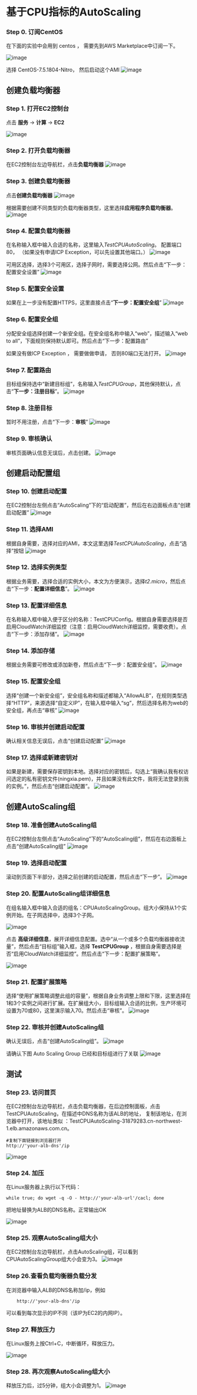 # 基于CPU指标的AutoScaling 

### Step 0. 订阅CentOS

在下面的实验中会用到 centos ， 需要先到AWS Marketplace中订阅一下。 

![image](./image/00.png)

选择 CentOS-7.5.1804-Nitro， 然后启动这个AMI
![image](./image/00_1.png)

创建负载均衡器
-------------------------------

### Step 1. 打开EC2控制台

点击  **服务**  ->   **计算**  ->  **EC2** 

![image](./image/01.png)

### Step 2. 打开负载均衡器

在EC2控制台左边导航栏，点击**负载均衡器**
![image](./image/02.png)


### Step 3. 创建负载均衡器

点击**创建负载均衡器**
![image](./image/03_1.png)

根据需要创建不同类型的负载均衡器类型，这里选择**应用程序负载均衡器**。
![image](./image/03_2.png)


### Step 4. 配置负载均衡器

在名称输入框中输入合适的名称，这里输入*TestCPUAutoScaling*。
配置端口80， （如果没有申请ICP Exception，可以先设置其他端口。）
![image](./image/04_1.png)

可用区选择，选择3个可用区，选择子网时，需要选择公网。然后点击“下一步：配置安全设置”
![image](./image/04_2.png)



### Step 5. 配置安全设置

如果在上一步没有配置HTTPS，这里直接点击“**下一步：配置安全组**”
![image](./image/05.png)



### Step 6. 配置安全组

分配安全组选择创建一个新安全组。在安全组名称中输入“web”，描述输入“web to all”，下面规则保持默认即可。然后点击“下一步：配置路由”

如果没有做ICP  Exception ， 需要做做申请， 否则80端口无法打开。 
![image](./image/06.png)



### Step 7. 配置路由

目标组保持选中“新建目标组”，名称输入*TestCPUGroup*，其他保持默认，点击“**下一步：注册目标**”。
![image](./image/07.png)



### Step 8. 注册目标

暂时不用注册，点击“下一步：**审核**”
![image](./image/08.png)



### Step 9. 审核确认

审核页面确认信息无误后，点击创建。
![image](./image/09.png)


创建启动配置组
-------------------------------


### Step 10. 创建启动配置

在EC2控制台左侧点击“AutoScaling”下的“启动配置”，然后在右边面板点击“创建启动配置”
![image](./image/10.png)



### Step 11. 选择AMI

根据自身需要，选择对应的AMI，本文这里选择*TestCPUAutoScaling*，点击“选择”按钮
![image](./image/11.png)



### Step 12. 选择实例类型

根据业务需要，选择合适的实例大小，本文为方便演示，选择*t2.micro*，然后点击“下一步：**配置详细信息**”。
![image](./image/12.png)



### Step 13. 配置详细信息

在名称输入框中输入便于区分的名称：TestCPUConfig。根据自身需要选择是否启用CloudWatch详细监控（注意：启用CloudWatch详细监控，需要收费）。点击“下一步：添加存储”。
![image](./image/13.png)



### Step 14. 添加存储

根据业务需要可修改或添加新卷，然后点击“下一步：配置安全组”。
![image](./image/14.png)


### Step 15. 配置安全组

选择“创建一个新安全组”，安全组名称和描述都输入“AllowALB”，在规则类型选择“HTTP”，来源选择“自定义IP”，在输入框中输入“sg”，然后选择名称为web的安全组，再点击“审核”
![image](./image/15.png)


### Step 16. 审核并创建启动配置

确认相关信息无误后，点击“创建启动配置”
![image](./image/16.png)


### Step 17. 选择或新建密钥对

如果是新建，需要保存密钥到本地。选择对应的密钥后，勾选上“我确认我有权访问选定的私有密钥文件(ningxia.pem)，并且如果没有此文件，我将无法登录到我的实例。”，然后点击“创建启动配置”。
![image](./image/17.png)



创建AutoScaling组
-------------------------------


### Step 18. 准备创建AutoScaling组

在EC2控制台左侧点击“AutoScaling”下的“AutoScaling组”，然后在右边面板上点击“创建AutoScaling组”
![image](./image/18.png)


### Step 19. 选择启动配置

滚动到页面下半部分，选择之前创建的启动配置，然后点击“下一步”。
![image](./image/19.png)


### Step 20. 配置AutoScaling组详细信息

在组名输入框中输入合适的组名：CPUAutoScalingGroup。组大小保持从1个实例开始。在子网选择中，选择3个子网。


![image](./image/20_1.png)

点击 **高级详细信息**，展开详细信息配置。选中“从一个或多个负载均衡器接收流量”，然后点击“目标组”输入框，选择 **TestCPUGroup** ，根据自身需要选择是否“启用CloudWatch详细监控”。然后点击“下一步：配置扩展策略”。

![image](./image/20_2.png)


### Step 21. 配置扩展策略

选择“使用扩展策略调整此组的容量”，根据自身业务调整上限和下限，这里选择在1和3个实例之间进行扩展。在扩展组大小，目标组输入合适的比例，生产环境可设置为70或80，这里演示输入70。然后点击“审核”。
![image](./image/21.png)


### Step 22. 审核并创建AutoScaling组

确认无误后，点击“创建AutoScaling组”。
![image](./image/22.png)

请确认下图 Auto Scaling Group 已经和目标组进行了关联
![image](./image/22_2.png)



测试
-------------------------------


### Step 23. 访问首页

在EC2控制台左边导航栏，点击负载均衡器，在后边控制面板，点击 TestCPUAutoScaling，在描述中DNS名称为该ALB的地址，
复制该地址，在浏览器中打开，该地址类似 ：TestCPUAutoScaling-31879283.cn-northwest-1.elb.amazonaws.com.cn。
```shell script
#复制下面链接到浏览器打开
http://'your-alb-dns'/ip
```


![image](./image/23.png)



### Step 24. 加压

在Linux服务器上执行以下代码：
```shell script
while true; do wget -q -O - http://'your-alb-url'/cacl; done
```

把地址替换为ALB的DNS名称。正常输出OK


![image](./image/24.png)


### Step 25. 观察AutoScaling组大小

在EC2控制台左边导航栏，点击AutoScaling组，可以看到CPUAutoScalingGroup组大小会变为3。
![image](./image/25.png)



### Step 26.查看负载均衡器负载分发

在浏览器中输入ALB的DNS名称加/ip，例如
```shell script
    http://'your-alb-dns'/ip
```
 

可以看到每次显示的IP不同（该IP为EC2的内网IP）。



### Step 27. 释放压力

在Linux服务上按Ctrl+C，中断循环，释放压力。

![image](./image/27.png)



### Step 28. 再次观察AutoScaling组大小

释放压力后，过5分钟，组大小会调整为1。
![image](./image/28.png)

 











